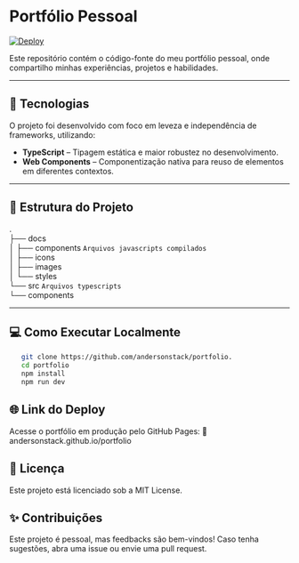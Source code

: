 # Portfólio Pessoal

[![Deploy](https://img.shields.io/badge/GitHub-Pages-blue?logo=github)](https://andersonstack.github.io/portfolio/)

Este repositório contém o código-fonte do meu portfólio pessoal, onde compartilho minhas experiências, projetos e habilidades.

---

## 🚀 Tecnologias

O projeto foi desenvolvido com foco em leveza e independência de frameworks, utilizando:

- **TypeScript** – Tipagem estática e maior robustez no desenvolvimento.
- **Web Components** – Componentização nativa para reuso de elementos em diferentes contextos.

---

## 📁 Estrutura do Projeto

. <br>
├── docs <br>
│ ├── components `Arquivos javascripts compilados` <br>
│ ├── icons <br>
│ ├── images <br>
│ └── styles <br>
└── src `Arquivos typescripts` <br>
└── components <br>

---

## 💻 Como Executar Localmente

```bash
   git clone https://github.com/andersonstack/portfolio.
   cd portfolio
   npm install
   npm run dev
```

## 🌐 Link do Deploy

Acesse o portfólio em produção pelo GitHub Pages:
🔗 andersonstack.github.io/portfolio

## 📄 Licença

Este projeto está licenciado sob a MIT License.

## ✨ Contribuições

Este projeto é pessoal, mas feedbacks são bem-vindos! Caso tenha sugestões, abra uma issue ou envie uma pull request.
